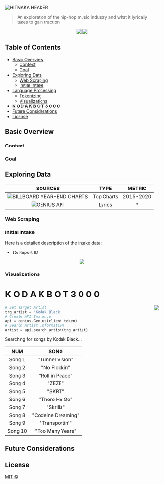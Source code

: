 ![HITMAKA HEADER](https://github.com/boogiedev/HITMAKA-3000/blob/master/media/hitmaka30.gif)
> An exploration of the hip-hop music industry and what it lyrically takes to gain traction

<p align="center">
  <img src="https://img.shields.io/badge/Maintained%3F-IN PROG-green?style=flat-square"></img>
  <img src="https://img.shields.io/github/commit-activity/m/boogiedev/HITMAKA-3000?style=flat-square">
</p>


## Table of Contents

- [Basic Overview](#basic-overview)
  - [Context](#context)
  - [Goal](#goal)
- [Exploring Data](#exploring-data)
  - [Web Scraping](#web-scraping)
  - [Initial Intake](#initial-intake)
- [Language Processing](#language-processing)
  - [Tokenizing](#tokenizing)
  - [Visualizations](#visualizations)
- [**K O D A K  B O T  3 0 0 0**](#k-o-d-a-k--b-o-t--3-0-0-0)
- [Future Considerations](#future-considerations)
- [License](#license)


## Basic Overview

### Context

### Goal

## Exploring Data

SOURCES             | TYPE | METRIC
:-------------------------:|:-------------------------:|:-------------------------:|
![BILLBOARD YEAR-END CHARTS](https://www.billboard.com/charts/year-end/2019/hot-r-and-and-b-hip-hop-songs)  | Top Charts |  2015-2020
![GENIUS API](https://docs.genius.com/)  | Lyrics |  *




### Web Scraping



### Initial Intake

Here is a detailed description of the intake data:
- `ID`: Report ID

<p align="center">
  <img src="https://raw.githubusercontent.com/boogiedev/HITMAKA-3000/master/media/"></img>
</p>



### Visualizations


# K O D A K  B O T  3 0 0 0

<p>
  <img align="right" src="https://gifimage.net/wp-content/uploads/2018/04/kodak-black-gif-6.gif"></img>
</p>

```python
# Set Target Artist
trg_artist = 'Kodak Black'
# Create API Instance
api = genius.Genius(client_token)
# Search Artist Information
artist = api.search_artist(trg_artist)
```

Searching for songs by Kodak Black...

NUM            | SONG | 
:-------------------------:|:-------------------------:|
Song 1 | "Tunnel Vision"
Song 2 | "No Flockin"
Song 3 | "Roll in Peace"
Song 4 | "ZEZE"
Song 5 | "SKRT"
Song 6 | "There He Go"
Song 7 | "Skrilla"
Song 8 | "Codeine Dreaming"
Song 9 | "Transportin’"
Song 10 | "Too Many Years"



## Future Considerations

## License
[MIT ©](https://choosealicense.com/licenses/mit/)

